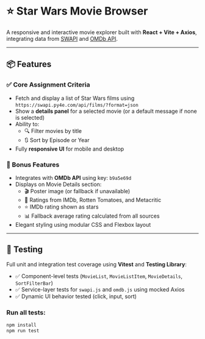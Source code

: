 # ⭐ Star Wars Movie Browser

A responsive and interactive movie explorer built with **React + Vite + Axios**, integrating data from [SWAPI](https://swapi.py4e.com/) and [OMDb API](https://www.omdbapi.com/).

---

## 📦 Features

### ✅ Core Assignment Criteria

- Fetch and display a list of Star Wars films using `https://swapi.py4e.com/api/films/?format=json`
- Show a **details panel** for a selected movie (or a default message if none is selected)
- Ability to:
  - 🔍 Filter movies by title
  - 🔃 Sort by Episode or Year
- Fully **responsive UI** for mobile and desktop

### 🌟 Bonus Features

- Integrates with **OMDb API** using key: `b9a5e69d`
- Displays on Movie Details section:
  - 🎬 Poster image (or fallback if unavailable)
  - 🎯 Ratings from IMDb, Rotten Tomatoes, and Metacritic
  - ⭐ IMDb rating shown as stars
  - 📊 Fallback average rating calculated from all sources
- Elegant styling using modular CSS and Flexbox layout

---

## 🧪 Testing

Full unit and integration test coverage using **Vitest** and **Testing Library**:

- ✅ Component-level tests (`MovieList`, `MovieListItem`, `MovieDetails`, `SortFilterBar`)
- ✅ Service-layer tests for `swapi.js` and `omdb.js` using mocked Axios
- ✅ Dynamic UI behavior tested (click, input, sort)

### Run all tests:

```bash
npm install
npm run test
```
